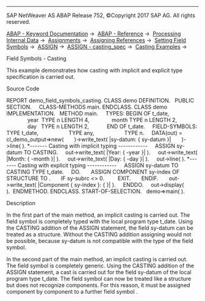   

* * *

SAP NetWeaver AS ABAP Release 752, ©Copyright 2017 SAP AG. All rights reserved.

[ABAP - Keyword Documentation](https://help.sap.com/doc/abapdocu_752_index_htm/7.52/en-US/abenabap.htm) →  [ABAP - Reference](https://help.sap.com/doc/abapdocu_752_index_htm/7.52/en-US/abenabap_reference.htm) →  [Processing Internal Data](https://help.sap.com/doc/abapdocu_752_index_htm/7.52/en-US/abenabap_data_working.htm) →  [Assignments](https://help.sap.com/doc/abapdocu_752_index_htm/7.52/en-US/abenvalue_assignments.htm) →  [Assigning References](https://help.sap.com/doc/abapdocu_752_index_htm/7.52/en-US/abenreference_assignments.htm) →  [Setting Field Symbols](https://help.sap.com/doc/abapdocu_752_index_htm/7.52/en-US/abenset_field_symbols.htm) →  [ASSIGN](https://help.sap.com/doc/abapdocu_752_index_htm/7.52/en-US/abapassign.htm) →  [ASSIGN - casting\_spec](https://help.sap.com/doc/abapdocu_752_index_htm/7.52/en-US/abapassign_casting.htm) →  [Casting Examples](https://help.sap.com/doc/abapdocu_752_index_htm/7.52/en-US/abencasting_obsolete_abexas.htm) → 

Field Symbols - Casting

This example demonstrates how casting with implicit and explicit type specification is carried out.

Source Code

REPORT demo\_field\_symbols\_casting.
CLASS demo DEFINITION.
  PUBLIC SECTION.
    CLASS-METHODS main.
ENDCLASS.
CLASS demo IMPLEMENTATION.
  METHOD main.
    TYPES: BEGIN OF t\_date,
              year  TYPE n LENGTH 4,
              month TYPE n LENGTH 2,
              day   TYPE n LENGTH 2,
           END OF t\_date.
    FIELD-SYMBOLS: <fs1> TYPE t\_date,
                   <fs2> TYPE any,
                   <fs3> TYPE n.
    DATA(out) = cl\_demo\_output=>new(
      )->write\_text( |sy-datum: { sy-datum }|
      )->line( ).
\*------- Casting with implicit typing ------------
    ASSIGN sy-datum TO <fs1> CASTING.
    out->write\_text( |Year: { <fs1>-year }| ).
    out->write\_text( |Month: { <fs1>-month }| ).
    out->write\_text( |Day: { <fs1>-day }| ).
    out->line( ).
\*------- Casting with explicit typing ------------
    ASSIGN sy-datum TO <fs2> CASTING TYPE t\_date.
    DO.
      ASSIGN COMPONENT sy-index OF STRUCTURE <fs2> TO <fs3>.
      IF sy-subrc <> 0.
        EXIT.
      ENDIF.
      out->write\_text( |Component { sy-index }: { <fs3> }| ).
    ENDDO.
    out->display( ).  ENDMETHOD.
ENDCLASS.
START-OF-SELECTION.
  demo=>main( ).

Description

In the first part of the main method, an implicit casting is carried out. The field symbol <fs1> is completely typed with the local program type t\_date. Using the CASTING addition of the ASSIGN statement, the field sy-datum can be treated as a structure. Without the CASTING addition assigning would not be possible, because sy-datum is not compatible with the type of the field symbol.

In the second part of the main method, an implicit casting is carried out. The field symbol <fs2> is completely generic. Using the CASTING addition of the ASSIGN statement, a cast is carried out for the field sy-datum of the local program type t\_date. The field symbol <fs2> can now be treated like a structure but does not recognize components. For this reason, it must be assigned component by component to a further field symbol <fs3>.